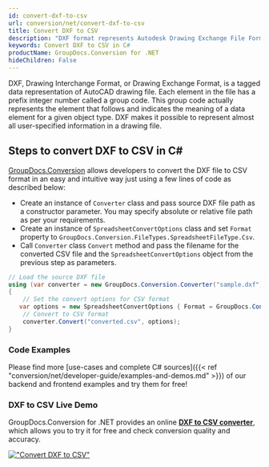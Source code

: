 ```yaml
---
id: convert-dxf-to-csv
url: conversion/net/convert-dxf-to-csv
title: Convert DXF to CSV
description: "DXF format represents Autodesk Drawing Exchange File Format with .dxf extension. Learn how to convert DXF to CSV file programmatically in C# language using GroupDocs.Conversion for .NET library."
keywords: Convert DXF to CSV in C#
productName: GroupDocs.Conversion for .NET
hideChildren: False
---
```


DXF, Drawing Interchange Format, or Drawing Exchange Format, is a tagged data representation of AutoCAD drawing file. Each element in the file has a prefix integer number called a group code. This group code actually represents the element that follows and indicates the meaning of a data element for a given object type. DXF makes it possible to represent almost all user-specified information in a drawing file.

## Steps to convert DXF to CSV in C#

[GroupDocs.Conversion](https://products.groupdocs.com/conversion/net) allows developers to convert the DXF file to CSV format in an easy and intuitive way just using a few lines of code as described below:

* Create an instance of `Converter` class and pass source DXF file path as a constructor parameter. You may specify absolute or relative file path as per your requirements. 
* Create an instance of `SpreadsheetConvertOptions` class and set `Format` property to `GroupDocs.Conversion.FileTypes.SpreadsheetFileType.Csv`.
* Call `Converter` class `Convert` method and pass the filename for the converted CSV file and the `SpreadsheetConvertOptions` object from the previous step as parameters.

```csharp
// Load the source DXF file
using (var converter = new GroupDocs.Conversion.Converter("sample.dxf"))
{
    // Set the convert options for CSV format
   var options = new SpreadsheetConvertOptions { Format = GroupDocs.Conversion.FileTypes.SpreadsheetFileType.Csv };
    // Convert to CSV format
    converter.Convert("converted.csv", options);
}
```

### Code Examples

Please find more [use-cases and complete C# sources]({{< ref "conversion/net/developer-guide/examples-and-demos.md" >}}) of our backend and frontend examples and try them for free!

### DXF to CSV Live Demo

GroupDocs.Conversion for .NET provides an online [**DXF to CSV converter**](https://products.groupdocs.app/conversion/dxf-to-csv), which allows you to try it for free and check conversion quality and accuracy.

[!["Convert DXF to CSV"](conversion/net/images/convert-to-csv/convert-dxf-to-csv.png)](https://products.groupdocs.app/conversion/dxf-to-csv)